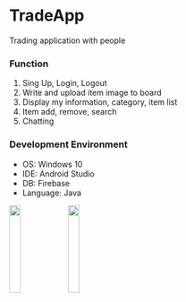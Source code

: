 # TradeApp

Trading application with people

<h3>Function</h3>

1. Sing Up, Login, Logout
2. Write and upload item image to board
3. Display my information, category, item list
4. Item add, remove, search
5. Chatting


<h3>Development Environment</h3>

- OS: Windows 10
- IDE: Android Studio
- DB: Firebase
- Language: Java

<div>
<img src="https://user-images.githubusercontent.com/38622982/86523623-f6f19780-bea9-11ea-9a02-d208ddbf274d.png" width="20%"></img>
<img src="https://user-images.githubusercontent.com/38622982/86523651-37511580-beaa-11ea-84e9-b6d357451483.png" width="20%"></img>
</div>
